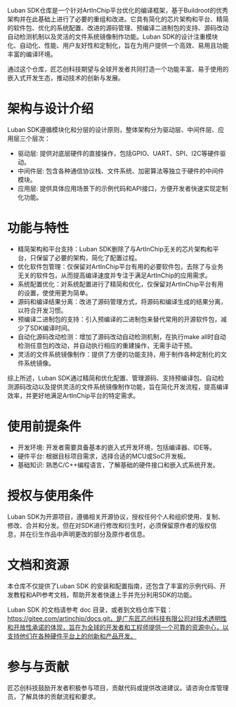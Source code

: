 Luban SDK仓库是一个针对ArtInChip平台优化的编译框架，基于Buildroot的优秀架构并在此基础上进行了必要的重组和改进。它具有简化的芯片架构和平台、精简的软件包、优化的系统配置、改进的源码管理、预编译二进制包的支持、源码改动自动检测机制以及灵活的文件系统镜像制作功能。Luban SDK的设计注重模块化、自动化、性能、用户友好性和定制化，旨在为用户提供一个高效、易用且功能丰富的编译环境。

通过这个仓库，匠芯创科技期望与全球开发者共同打造一个功能丰富、易于使用的嵌入式开发生态，推动技术的创新与发展。

# 架构与设计介绍
Luban SDK遵循模块化和分层的设计原则，整体架构分为驱动层、中间件层、应用层三个层次：
	
- 驱动层: 提供对底层硬件的直接操作，包括GPIO、UART、SPI、I2C等硬件驱动。
- 中间件层: 包含各种通信协议栈、文件系统、加密算法等独立于硬件的中间件模块。
- 应用层: 提供具体应用场景下的示例代码和API接口，方便开发者快速实现定制化功能。

# 功能与特性
- 精简架构和平台支持：Luban SDK删除了与ArtInChip无关的芯片架构和平台，只保留了必要的架构，简化了配置过程。
- 优化软件包管理：仅保留对ArtInChip平台有用的必要软件包，去除了与业务无关的软件包，从而提高编译速度并专注于满足ArtInChip的应用需求。
- 系统配置优化：对系统配置进行了精简和优化，仅保留对ArtInChip平台有用的设置，使使用更为简单。
- 源码和编译结果分离：改进了源码管理方式，将源码和编译生成的结果分离，以符合开发习惯。
- 预编译二进制包的支持：引入预编译的二进制包来替代常用的开源软件包，减少了SDK编译时间。
- 自动化源码改动检测：增加了源码改动自动检测机制，在执行make all时自动检测任意包的改动，并自动执行相应的重建操作，无需手动干预。
- 灵活的文件系统镜像制作：提供了方便的功能支持，用于制作各种定制化的文件系统镜像。

综上所述，Luban SDK通过精简和优化配置、管理源码、支持预编译包、自动检测源码改动以及提供灵活的文件系统镜像制作功能，旨在简化开发流程，提高编译效率，并更好地满足ArtInChip平台的特定需求。

# 使用前提条件
- 开发环境: 开发者需要具备基本的嵌入式开发环境，包括编译器、IDE等。
- 硬件平台: 根据目标项目需求，选择合适的MCU或SoC开发板。
- 基础知识: 熟悉C/C++编程语言，了解基础的硬件接口和嵌入式系统开发。

# 授权与使用条件
Luban SDK为开源项目，遵循相关开源协议，授权任何个人和组织使用、复制、修改、合并和分发。但在对SDK进行修改和衍生时，必须保留原作者的版权信息，并在衍生作品中声明更改的部分及原作者信息。

# 文档和资源
本仓库不仅提供了Luban SDK 的安装和配置指南，还包含了丰富的示例代码、开发教程和API参考文档，帮助开发者快速上手并充分利用SDK的功能。

Luban SDK 的文档请参考 doc 目录，或者到文档仓库下载：https://gitee.com/artinchip/docs.git，是广东匠芯创科技有限公司对技术透明性和开放性承诺的体现，旨在为全球的开发者和工程师提供一个可靠的资源中心，以支持他们在各种硬件平台上的创新和产品开发。

# 参与与贡献
匠芯创科技鼓励开发者积极参与项目，贡献代码或提供改进建议。请咨询仓库管理员，了解具体的贡献流程和要求。




